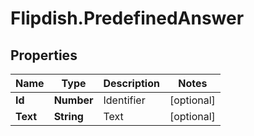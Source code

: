 # Flipdish.PredefinedAnswer

## Properties

Name | Type | Description | Notes
------------ | ------------- | ------------- | -------------
**Id** | **Number** | Identifier | [optional] 
**Text** | **String** | Text | [optional] 


